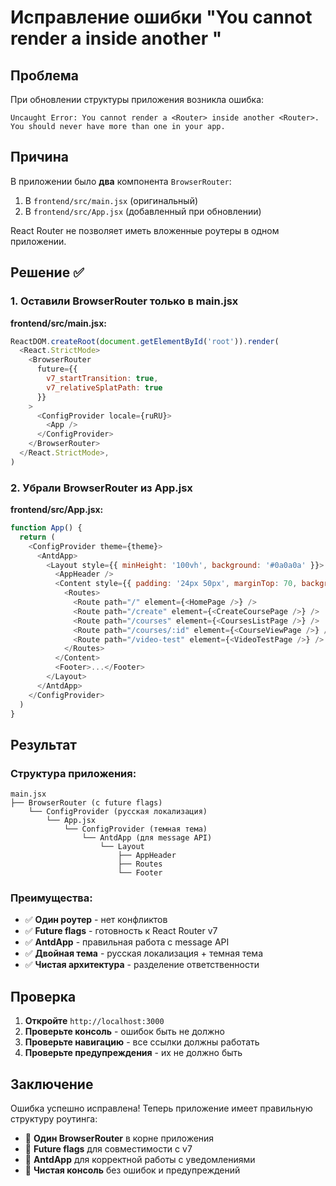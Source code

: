 # Исправление ошибки "You cannot render a <Router> inside another <Router>"

## Проблема
При обновлении структуры приложения возникла ошибка:
```
Uncaught Error: You cannot render a <Router> inside another <Router>. 
You should never have more than one in your app.
```

## Причина
В приложении было **два** компонента `BrowserRouter`:
1. В `frontend/src/main.jsx` (оригинальный)
2. В `frontend/src/App.jsx` (добавленный при обновлении)

React Router не позволяет иметь вложенные роутеры в одном приложении.

## Решение ✅

### 1. Оставили BrowserRouter только в main.jsx
**frontend/src/main.jsx:**
```javascript
ReactDOM.createRoot(document.getElementById('root')).render(
  <React.StrictMode>
    <BrowserRouter
      future={{
        v7_startTransition: true,
        v7_relativeSplatPath: true
      }}
    >
      <ConfigProvider locale={ruRU}>
        <App />
      </ConfigProvider>
    </BrowserRouter>
  </React.StrictMode>,
)
```

### 2. Убрали BrowserRouter из App.jsx
**frontend/src/App.jsx:**
```javascript
function App() {
  return (
    <ConfigProvider theme={theme}>
      <AntdApp>
        <Layout style={{ minHeight: '100vh', background: '#0a0a0a' }}>
          <AppHeader />
          <Content style={{ padding: '24px 50px', marginTop: 70, background: '#0a0a0a' }}>
            <Routes>
              <Route path="/" element={<HomePage />} />
              <Route path="/create" element={<CreateCoursePage />} />
              <Route path="/courses" element={<CoursesListPage />} />
              <Route path="/courses/:id" element={<CourseViewPage />} />
              <Route path="/video-test" element={<VideoTestPage />} />
            </Routes>
          </Content>
          <Footer>...</Footer>
        </Layout>
      </AntdApp>
    </ConfigProvider>
  )
}
```

## Результат

### Структура приложения:
```
main.jsx
├── BrowserRouter (с future flags)
    └── ConfigProvider (русская локализация)
        └── App.jsx
            └── ConfigProvider (темная тема)
                └── AntdApp (для message API)
                    └── Layout
                        ├── AppHeader
                        ├── Routes
                        └── Footer
```

### Преимущества:
- ✅ **Один роутер** - нет конфликтов
- ✅ **Future flags** - готовность к React Router v7
- ✅ **AntdApp** - правильная работа с message API
- ✅ **Двойная тема** - русская локализация + темная тема
- ✅ **Чистая архитектура** - разделение ответственности

## Проверка

1. **Откройте** `http://localhost:3000`
2. **Проверьте консоль** - ошибок быть не должно
3. **Проверьте навигацию** - все ссылки должны работать
4. **Проверьте предупреждения** - их не должно быть

## Заключение

Ошибка успешно исправлена! Теперь приложение имеет правильную структуру роутинга:
- 🎯 **Один BrowserRouter** в корне приложения
- 🎯 **Future flags** для совместимости с v7
- 🎯 **AntdApp** для корректной работы с уведомлениями
- 🎯 **Чистая консоль** без ошибок и предупреждений
